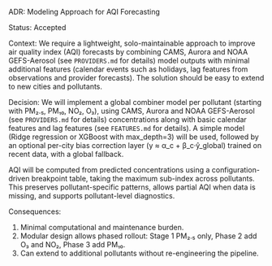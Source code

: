 ADR: Modeling Approach for AQI Forecasting

Status: Accepted

Context: We require a lightweight, solo-maintainable approach to improve air quality index (AQI) forecasts by combining CAMS, Aurora and NOAA GEFS-Aerosol (see `PROVIDERS.md` for details) model outputs with minimal additional features (calendar events such as holidays, lag features from observations and provider forecasts). The solution should be easy to extend to new cities and pollutants.

Decision:
We will implement a global combiner model per pollutant (starting with PM₂.₅, PM₁₀, NO₂, O₃), using CAMS, Aurora and NOAA GEFS-Aerosol (see `PROVIDERS.md` for details) concentrations along with basic calendar features and lag features (see `FEATURES.md` for details). A simple model (Ridge regression or XGBoost with max\_depth=3) will be used, followed by an optional per-city bias correction layer (y ≈ α\_c + β\_c·ŷ\_global) trained on recent data, with a global fallback.

AQI will be computed from predicted concentrations using a configuration-driven breakpoint table, taking the maximum sub-index across pollutants. This preserves pollutant-specific patterns, allows partial AQI when data is missing, and supports pollutant-level diagnostics.

Consequences:

1. Minimal computational and maintenance burden.
2. Modular design allows phased rollout: Stage 1 PM₂.₅ only, Phase 2 add O₃ and NO₂, Phase 3 add PM₁₀.
3. Can extend to additional pollutants without re-engineering the pipeline.

